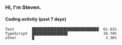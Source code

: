 ### Hi, I'm Steven.

#### Coding activity (past 7 days)
```
Text        ▓▓▓▓▓▓▓▓▓▓▓▓▓▓▓▓▓▓▓▓▓▓▓▓▓▓▓▓▓▓  61.91%
TypeScript  ▓▓▓▓▓▓▓▓▓▓▓▓▓▓▓▓                34.74%
other       ▓                                3.36%
```
